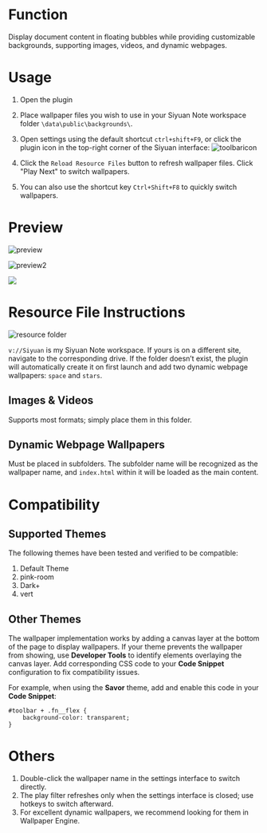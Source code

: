 
# Function

Display document content in floating bubbles while providing customizable backgrounds, supporting images, videos, and dynamic webpages.

# Usage

1. Open the plugin  
2. Place wallpaper files you wish to use in your Siyuan Note workspace folder `\data\public\backgrounds\`.  
3. Open settings using the default shortcut `ctrl+shift+F9`, or click the plugin icon in the top-right corner of the Siyuan interface: ![toolbaricon](https://github.com/user-attachments/assets/2f74322e-abe5-4f21-b6df-cede7334c489)

4. Click the `Reload Resource Files` button to refresh wallpaper files. Click "Play Next" to switch wallpapers. 
5. You can also use the shortcut key `Ctrl+Shift+F8` to quickly switch wallpapers.

# Preview

![preview](https://github.com/user-attachments/assets/c2b8598a-2b15-49fc-a19d-f3d24aabbe49)

![preview2](https://github.com/user-attachments/assets/617188b4-7dc0-4c20-9fb4-3b83df16b32e)

![](https://github.com/user-attachments/assets/5f2dc064-b271-4211-85a2-1aead3211b20)


# Resource File Instructions

![resource folder](https://github.com/user-attachments/assets/ab28d889-abfe-4036-b9d5-2fd06d6bbec1)

`v://Siyuan` is my Siyuan Note workspace. If yours is on a different site, navigate to the corresponding drive. If the folder doesn’t exist, the plugin will automatically create it on first launch and add two dynamic webpage wallpapers: `space` and `stars`.

## Images & Videos

Supports most formats; simply place them in this folder.

## Dynamic Webpage Wallpapers

Must be placed in subfolders. The subfolder name will be recognized as the wallpaper name, and `index.html` within it will be loaded as the main content.

# Compatibility

## Supported Themes

The following themes have been tested and verified to be compatible:

1. Default Theme
2. pink-room
3. Dark+
4. vert

## Other Themes

The wallpaper implementation works by adding a canvas layer at the bottom of the page to display wallpapers. If your theme prevents the wallpaper from showing, use **Developer Tools** to identify elements overlaying the canvas layer. Add corresponding CSS code to your **Code Snippet** configuration to fix compatibility issues.

For example, when using the **Savor** theme, add and enable this code in your **Code Snippet**:
```
#toolbar + .fn__flex {
    background-color: transparent;
}
```

# Others  

1. Double-click the wallpaper name in the settings interface to switch directly.  
2. The play filter refreshes only when the settings interface is closed; use hotkeys to switch afterward.  
3. For excellent dynamic wallpapers, we recommend looking for them in Wallpaper Engine.
